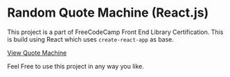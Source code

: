 # Random Quote Machine (React.js)

This project is a part of FreeCodeCamp Front End Library Certification. This is build using React which uses `create-react-app` as base.


[View Quote Machine](https://codepen.io/maksuperlink/full/NBreYV)

Feel Free to use this project in any way you like.